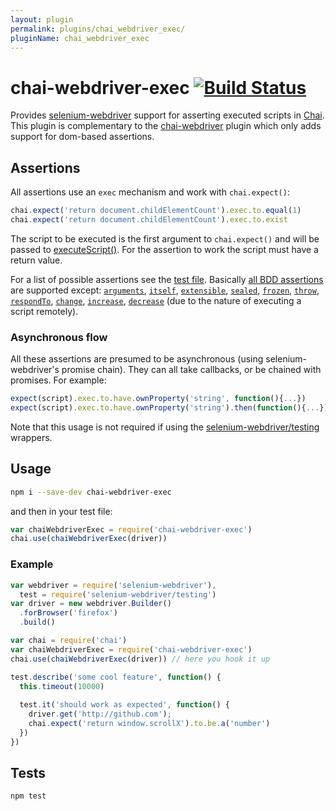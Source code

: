 ```yaml
---
layout: plugin
permalink: plugins/chai_webdriver_exec/
pluginName: chai_webdriver_exec
---
```


# chai-webdriver-exec [![Build Status](https://travis-ci.org/clns/chai-webdriver-exec.svg?branch=master)](https://travis-ci.org/clns/chai-webdriver-exec)

Provides [selenium-webdriver](https://npmjs.org/package/selenium-webdriver) support for asserting executed scripts in [Chai](http://chaijs.com/). This plugin is complementary to the [chai-webdriver](http://chaijs.com/plugins/chai-webdriver/) plugin which only adds support for dom-based assertions.

## Assertions

All assertions use an `exec` mechanism and work with `chai.expect()`:

```js
chai.expect('return document.childElementCount').exec.to.equal(1)
chai.expect('return document.childElementCount').exec.to.exist
```

The script to be executed is the first argument to `chai.expect()` and will be passed to [executeScript()](http://seleniumhq.github.io/selenium/docs/api/javascript/module/selenium-webdriver/lib/webdriver_exports_WebDriver.html#executeScript). For the assertion to work the script must have a return value.

For a list of possible assertions see the [test file](test/main.js). Basically [all BDD assertions](http://chaijs.com/api/bdd/) are supported except: [`arguments`](http://chaijs.com/api/bdd/#arguments), [`itself`](http://chaijs.com/api/bdd/#itself), [`extensible`](http://chaijs.com/api/bdd/#extensible), [`sealed`](http://chaijs.com/api/bdd/#sealed), [`frozen`](http://chaijs.com/api/bdd/#frozen), [`throw`](http://chaijs.com/api/bdd/#method_throw), [`respondTo`](http://chaijs.com/api/bdd/#method_respondto), [`change`](http://chaijs.com/api/bdd/#method_change), [`increase`](http://chaijs.com/api/bdd/#method_increase), [`decrease`](http://chaijs.com/api/bdd/#method_decrease) (due to the nature of executing a script remotely).

### Asynchronous flow

All these assertions are presumed to be asynchronous (using selenium-webdriver's promise chain). They can all take callbacks, or be chained with promises. For example:

```js
expect(script).exec.to.have.ownProperty('string', function(){...})
expect(script).exec.to.have.ownProperty('string').then(function(){...})
```

Note that this usage is not required if using the [selenium-webdriver/testing](http://seleniumhq.github.io/selenium/docs/api/javascript/module/selenium-webdriver/testing/index.html) wrappers.

## Usage

```sh
npm i --save-dev chai-webdriver-exec
```

and then in your test file:

```js
var chaiWebdriverExec = require('chai-webdriver-exec')
chai.use(chaiWebdriverExec(driver))
```

### Example

```js
var webdriver = require('selenium-webdriver'),
  test = require('selenium-webdriver/testing')
var driver = new webdriver.Builder()
  .forBrowser('firefox')
  .build()

var chai = require('chai')
var chaiWebdriverExec = require('chai-webdriver-exec')
chai.use(chaiWebdriverExec(driver)) // here you hook it up

test.describe('some cool feature', function() {
  this.timeout(10000)
  
  test.it('should work as expected', function() {
    driver.get('http://github.com');
    chai.expect('return window.scrollX').to.be.a('number')
  })
})
```

## Tests

```sh
npm test
```
